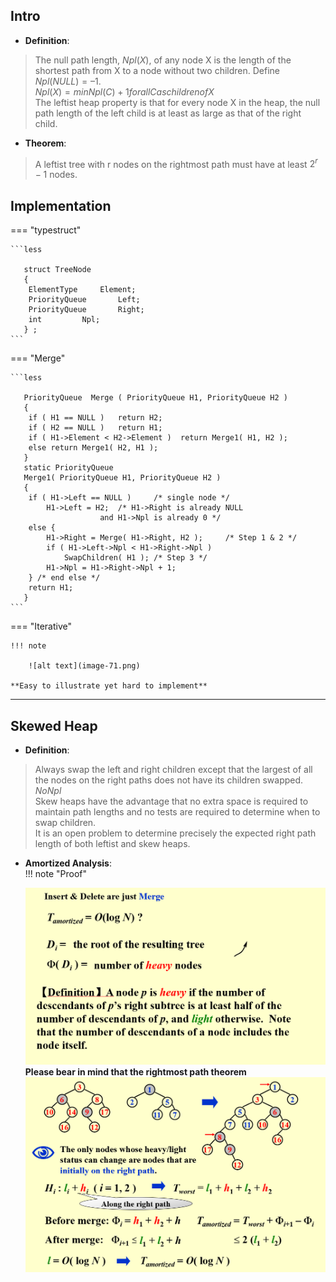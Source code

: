 ## Intro  
* **Definition**:  
> The null path length, $Npl(X)$, of any node X is the length of the shortest path from X to a node without two children.  Define $Npl(NULL)=–1$.    
> $Npl(X) = min { Npl(C) + 1 for all C as children of X }$  
> The leftist heap property is that for every node X in the heap, the null path length of the left child is at least as large as that of the right child.  
  
* **Theorem**:  
> A leftist tree with r nodes on the rightmost path must have at least $2^r-1$ nodes.  
  
## Implementation  
=== "typestruct"  

    ```less  

       struct TreeNode 
       { 
        ElementType	    Element;
        PriorityQueue	    Left;
        PriorityQueue	    Right;
        int		    Npl;
       } ;
    ```  

=== "Merge"  

    ```less  

       PriorityQueue  Merge ( PriorityQueue H1, PriorityQueue H2 )
       { 
        if ( H1 == NULL )   return H2;	
        if ( H2 == NULL )   return H1;	
        if ( H1->Element < H2->Element )  return Merge1( H1, H2 );
        else return Merge1( H2, H1 );
       }
       static PriorityQueue
       Merge1( PriorityQueue H1, PriorityQueue H2 )
       { 
        if ( H1->Left == NULL ) 	/* single node */
            H1->Left = H2;	/* H1->Right is already NULL 
                        and H1->Npl is already 0 */
        else {
            H1->Right = Merge( H1->Right, H2 );     /* Step 1 & 2 */
            if ( H1->Left->Npl < H1->Right->Npl )
                SwapChildren( H1 );	/* Step 3 */
            H1->Npl = H1->Right->Npl + 1;
        } /* end else */
        return H1;
       }  
    ```  

=== "Iterative"  

    !!! note   

        ![alt text](image-71.png)  

    **Easy to illustrate yet hard to implement**  

  
  
-------------------------------------------------  
## Skewed Heap  
* **Definition**:  
> Always swap the left and right children except that the largest of all the nodes on the right paths does not have its children swapped. $No Npl$  
> Skew heaps have the advantage that no extra space is required to maintain path lengths and no tests are required to determine when to swap children.  
> It is an open problem to determine precisely the expected right path length of both leftist and skew heaps.  
  
* **Amortized Analysis**:    
!!! note "Proof"  

    ![alt text](image-72.png)    
    **Please bear in mind that the rightmost path theorem**  
    ![alt text](image-73.png)
  

  



